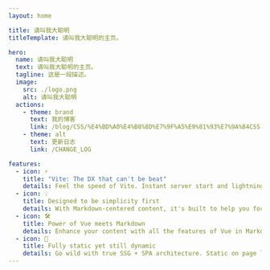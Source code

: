 ```yaml
---
layout: home

title: 请叫我大聪明
titleTemplate: 请叫我大聪明的主页。

hero:
  name: 请叫我大聪明
  text: 请叫我大聪明的主页。
  tagline: 这是一段描述。
  image:
    src: ./logo.png
    alt: 请叫我大聪明  
  actions:
    - theme: brand
      text: 我的博客
      link: /blog/CSS/%E4%BD%A0%E4%B8%8D%E7%9F%A5%E9%81%93%E7%9A%84CSS
    - theme: alt
      text: 更新日志
      link: /CHANGE_LOG

features:
  - icon: ⚡️
    title: "Vite: The DX that can't be beat"
    details: Feel the speed of Vite. Instant server start and lightning fast HMR that stays fast regardless of the app size.
  - icon: 💡
    title: Designed to be simplicity first
    details: With Markdown-centered content, it's built to help you focus on writing and deployed with minimum configuration.
  - icon: 🛠️
    title: Power of Vue meets Markdown
    details: Enhance your content with all the features of Vue in Markdown, while being able to customize your site with Vue.
  - icon: 🔑
    title: Fully static yet still dynamic
    details: Go wild with true SSG + SPA architecture. Static on page load, but engage users with 100% interactivity from there.
---
```

